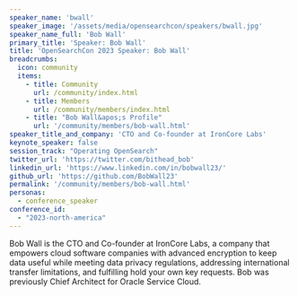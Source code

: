 ```yaml
---
speaker_name: 'bwall'
speaker_image: '/assets/media/opensearchcon/speakers/bwall.jpg'
speaker_name_full: 'Bob Wall'
primary_title: 'Speaker: Bob Wall'
title: 'OpenSearchCon 2023 Speaker: Bob Wall'
breadcrumbs:
  icon: community
  items:
    - title: Community
      url: /community/index.html
    - title: Members
      url: /community/members/index.html
    - title: "Bob Wall&apos;s Profile"
      url: '/community/members/bob-wall.html'
speaker_title_and_company: 'CTO and Co-founder at IronCore Labs'
keynote_speaker: false
session_track: "Operating OpenSearch"
twitter_url: 'https://twitter.com/bithead_bob'
linkedin_url: 'https://www.linkedin.com/in/bobwall23/'
github_url: 'https://github.com/BobWall23'
permalink: '/community/members/bob-wall.html'
personas:
  - conference_speaker
conference_id:
  - "2023-north-america"
---
```


Bob Wall is the CTO and Co-founder at IronCore Labs, a company that empowers cloud software companies with advanced encryption to keep data useful while meeting data privacy regulations, addressing international transfer limitations, and fulfilling hold your own key requests. Bob was previously Chief Architect for Oracle Service Cloud.

